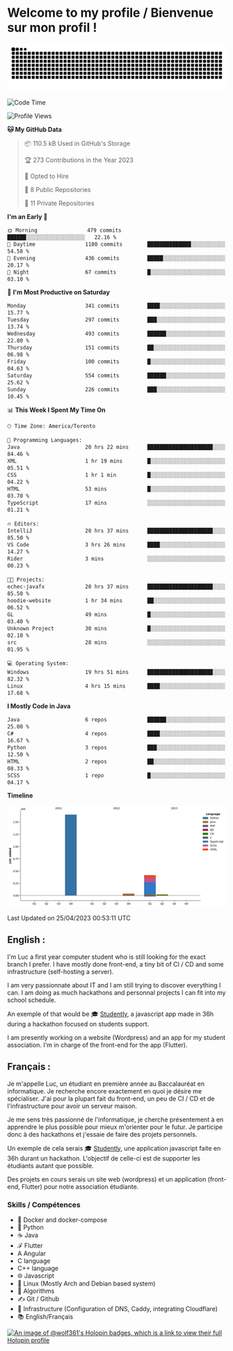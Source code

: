 # Welcome to my profile / Bienvenue sur mon profil !

![snake gif](https://github.com/wolf-361/wolf-361/blob/output/github-contribution-grid-snake.svg)

<!--START_SECTION:waka-->
![Code Time](http://img.shields.io/badge/Code%20Time-43%20hrs%2019%20mins-blue)

![Profile Views](http://img.shields.io/badge/Profile%20Views-0-blue)

**🐱 My GitHub Data** 

> 📦 110.5 kB Used in GitHub's Storage 
 > 
> 🏆 273 Contributions in the Year 2023
 > 
> 💼 Opted to Hire
 > 
> 📜 8 Public Repositories 
 > 
> 🔑 11 Private Repositories 
 > 
**I'm an Early 🐤** 

```text
🌞 Morning                479 commits         ██████░░░░░░░░░░░░░░░░░░░   22.16 % 
🌆 Daytime                1180 commits        ██████████████░░░░░░░░░░░   54.58 % 
🌃 Evening                436 commits         █████░░░░░░░░░░░░░░░░░░░░   20.17 % 
🌙 Night                  67 commits          █░░░░░░░░░░░░░░░░░░░░░░░░   03.10 % 
```
📅 **I'm Most Productive on Saturday** 

```text
Monday                   341 commits         ████░░░░░░░░░░░░░░░░░░░░░   15.77 % 
Tuesday                  297 commits         ███░░░░░░░░░░░░░░░░░░░░░░   13.74 % 
Wednesday                493 commits         ██████░░░░░░░░░░░░░░░░░░░   22.80 % 
Thursday                 151 commits         ██░░░░░░░░░░░░░░░░░░░░░░░   06.98 % 
Friday                   100 commits         █░░░░░░░░░░░░░░░░░░░░░░░░   04.63 % 
Saturday                 554 commits         ██████░░░░░░░░░░░░░░░░░░░   25.62 % 
Sunday                   226 commits         ███░░░░░░░░░░░░░░░░░░░░░░   10.45 % 
```


📊 **This Week I Spent My Time On** 

```text
🕑︎ Time Zone: America/Toronto

💬 Programming Languages: 
Java                     20 hrs 22 mins      █████████████████████░░░░   84.46 % 
XML                      1 hr 19 mins        █░░░░░░░░░░░░░░░░░░░░░░░░   05.51 % 
CSS                      1 hr 1 min          █░░░░░░░░░░░░░░░░░░░░░░░░   04.22 % 
HTML                     53 mins             █░░░░░░░░░░░░░░░░░░░░░░░░   03.70 % 
TypeScript               17 mins             ░░░░░░░░░░░░░░░░░░░░░░░░░   01.21 % 

🔥 Editors: 
IntelliJ                 20 hrs 37 mins      █████████████████████░░░░   85.50 % 
VS Code                  3 hrs 26 mins       ████░░░░░░░░░░░░░░░░░░░░░   14.27 % 
Rider                    3 mins              ░░░░░░░░░░░░░░░░░░░░░░░░░   00.23 % 

🐱‍💻 Projects: 
echec-javafx             20 hrs 37 mins      █████████████████████░░░░   85.50 % 
hoodie-website           1 hr 34 mins        ██░░░░░░░░░░░░░░░░░░░░░░░   06.52 % 
GL                       49 mins             █░░░░░░░░░░░░░░░░░░░░░░░░   03.40 % 
Unknown Project          30 mins             █░░░░░░░░░░░░░░░░░░░░░░░░   02.10 % 
src                      28 mins             ░░░░░░░░░░░░░░░░░░░░░░░░░   01.95 % 

💻 Operating System: 
Windows                  19 hrs 51 mins      █████████████████████░░░░   82.32 % 
Linux                    4 hrs 15 mins       ████░░░░░░░░░░░░░░░░░░░░░   17.68 % 
```

**I Mostly Code in Java** 

```text
Java                     6 repos             ██████░░░░░░░░░░░░░░░░░░░   25.00 % 
C#                       4 repos             ████░░░░░░░░░░░░░░░░░░░░░   16.67 % 
Python                   3 repos             ███░░░░░░░░░░░░░░░░░░░░░░   12.50 % 
HTML                     2 repos             ██░░░░░░░░░░░░░░░░░░░░░░░   08.33 % 
SCSS                     1 repo              █░░░░░░░░░░░░░░░░░░░░░░░░   04.17 % 
```



**Timeline**

![Lines of Code chart](https://raw.githubusercontent.com/wolf-361/wolf-361/main/assets/bar_graph.png)


 Last Updated on 25/04/2023 00:53:11 UTC
<!--END_SECTION:waka-->

## English : 

I'm Luc a first year computer student who is still looking for the exact branch I prefer. I have mostly done front-end, a tiny bit of CI / CD and some infrastructure (self-hosting a server).

I am very passionnate about IT and I am still trying to discover everything I can. I am doing as much hackathons and personnal projects I can fit into my school schedule.

An exemple of that would be 🎓 [Studently](https://github.com/wolf-361/Studently-CodeJam12), a javascript app made in 36h during a hackathon focused on students support.

I am presently working on a website (Wordpress) and an app for my student association. I'm in charge of the front-end for the app (Flutter).

## Français :

Je m'appelle Luc, un étudiant en première année au Baccalauréat en informatique. Je recherche encore exactement en quoi je désire me spécialiser. J'ai pour la plupart fait du front-end, un peu de CI / CD et de l'infrastructure pour avoir un serveur maison.

Je me sens très passionné de l'informatique, je cherche présentement à en apprendre le plus possible pour mieux m'orienter pour le futur. Je participe donc à des hackathons et j'essaie de faire des projets personnels.

Un exemple de cela serais 🎓 [Studently](https://github.com/wolf-361/Studently-CodeJam12), une application javascript faite en 36h durant un hackathon. L'objectif de celle-ci est de supporter les étudiants autant que possible.

Des projets en cours serais un site web (wordpress) et un application (front-end, Flutter) pour notre association étudiante.

###  Skills / Compétences

* 🐋 Docker and docker-compose
* 🐍 Python
* ☕ Java
* ℱ Flutter
* A Angular
* C language
* C++ language
* 🌐 Javascript
* 🐧 Linux (Mostly Arch and Debian based system)
* 🧩 Algorithms
* ✍️ Git / Github
* 📜 Infrastructure (Configuration of DNS, Caddy, integrating Cloudflare)
* 📚 English/Français

[![An image of @wolf361's Holopin badges, which is a link to view their full Holopin profile](https://holopin.me/wolf361)](https://holopin.io/@wolf361)


